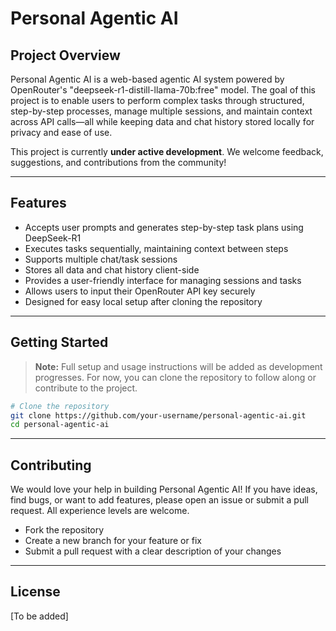 # Personal Agentic AI

## Project Overview

Personal Agentic AI is a web-based agentic AI system powered by OpenRouter's "deepseek-r1-distill-llama-70b:free" model. The goal of this project is to enable users to perform complex tasks through structured, step-by-step processes, manage multiple sessions, and maintain context across API calls—all while keeping data and chat history stored locally for privacy and ease of use.

This project is currently **under active development**. We welcome feedback, suggestions, and contributions from the community!

---

## Features
- Accepts user prompts and generates step-by-step task plans using DeepSeek-R1
- Executes tasks sequentially, maintaining context between steps
- Supports multiple chat/task sessions
- Stores all data and chat history client-side
- Provides a user-friendly interface for managing sessions and tasks
- Allows users to input their OpenRouter API key securely
- Designed for easy local setup after cloning the repository

---

## Getting Started

> **Note:** Full setup and usage instructions will be added as development progresses. For now, you can clone the repository to follow along or contribute to the project.

```bash
# Clone the repository
git clone https://github.com/your-username/personal-agentic-ai.git
cd personal-agentic-ai
```

---

## Contributing

We would love your help in building Personal Agentic AI! If you have ideas, find bugs, or want to add features, please open an issue or submit a pull request. All experience levels are welcome.

- Fork the repository
- Create a new branch for your feature or fix
- Submit a pull request with a clear description of your changes

---

## License

[To be added]
